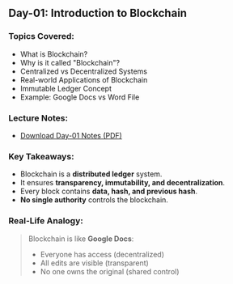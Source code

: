 ## Day-01: Introduction to Blockchain

### Topics Covered:
- What is Blockchain?
- Why is it called "Blockchain"?
- Centralized vs Decentralized Systems
- Real-world Applications of Blockchain
- Immutable Ledger Concept
- Example: Google Docs vs Word File

### Lecture Notes:
- [Download Day-01 Notes (PDF)](Day-01/Day-01-Blockchain-Intro.pdf)

### Key Takeaways:
- Blockchain is a **distributed ledger** system.
- It ensures **transparency, immutability, and decentralization**.
- Every block contains **data, hash, and previous hash**.
- **No single authority** controls the blockchain.

### Real-Life Analogy:
> Blockchain is like **Google Docs**:
> - Everyone has access (decentralized)
> - All edits are visible (transparent)
> - No one owns the original (shared control)